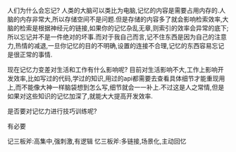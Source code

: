 人们为什么会忘记?
人类的大脑可以类比为电脑,记忆的内容是需要占用内存的.人脑的内存非常大,所以存储空间不是问题.但是存储的内容多了就会影响检索效率,大脑的检索是根据神经元的链接,如果你的记忆杂乱无章,则索引的效率会异常的底下;所以忘记并不是一件绝对的坏事.而对于我自己而言,记不住东西是因为自己的注意力,热情的减退,一旦你记忆的目的不明确,设置的连接不合理,记忆的东西容易忘记是很正常的事情.

现在记忆力变差对生活和工作有什么影响呢?
目前对生活影响不大,工作上影响开发效率,比如写过的代码,学过的知识,用过的api都需要去查看具体细节才能重现用上,而不能像大神一样脑袋想到怎么写,细节就会一一补上.不过这是人之常情,但是如果对这些知识的记忆加深了,就能大大提高开发效率.

是否要对记忆力进行技巧训练呢?

有必要

记三板斧:高集中,强刺激,有逻辑
忆三板斧:多链接,场景化,主动回忆